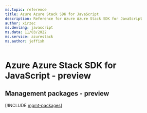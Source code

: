 ```yaml
---
ms.topic: reference
title: Azure Azure Stack SDK for JavaScript
description: Reference for Azure Azure Stack SDK for JavaScript
author: xirzec
ms.devlang: javascript
ms.data: 11/03/2022
ms.service: azurestack
ms.author: jeffish
---
```

# Azure Azure Stack SDK for JavaScript - preview

## Management packages - preview
[!INCLUDE [mgmt-packages](azure-stack-mgmt-index.md)]
